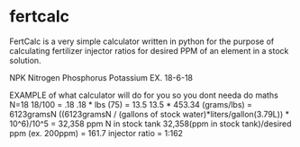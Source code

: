 # fertcalc
FertCalc is a very simple calculator written in python for the purpose of calculating fertilizer injector ratios for desired PPM of an element in a stock solution.


NPK
Nitrogen Phosphorus Potassium
EX. 18-6-18

EXAMPLE of what calculator will do for you so you dont needa do maths
N=18
18/100 = .18
.18 * lbs (75) = 13.5
13.5 * 453.34 (grams/lbs) = 6123gramsN
((6123gramsN / (gallons of stock water)*liters/gallon(3.79L)) * 10^6)/10^5 = 32,358 ppm N in stock tank
32,358(ppm in stock tank)/desired ppm (ex. 200ppm) = 161.7 
injector ratio = 1:162

